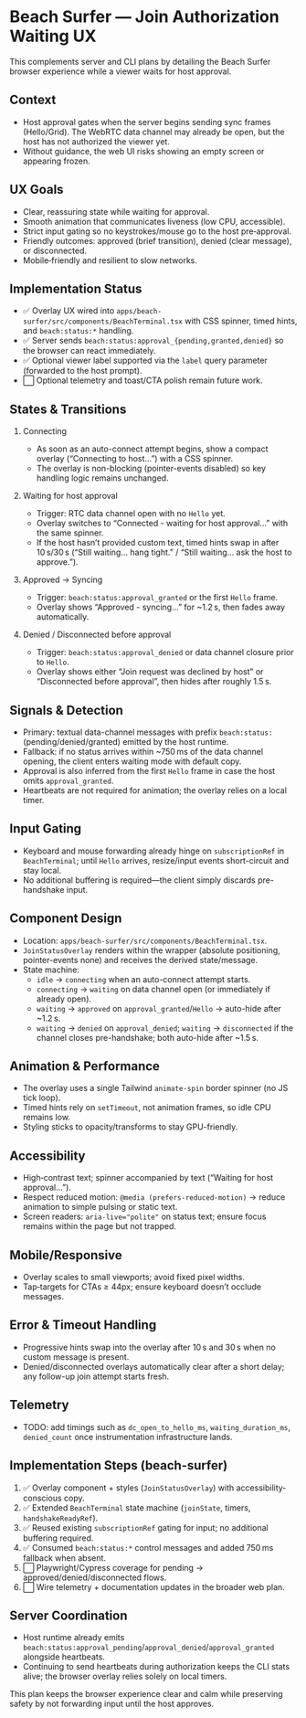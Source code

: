 # Beach Surfer — Join Authorization Waiting UX

This complements server and CLI plans by detailing the Beach Surfer browser experience while a viewer waits for host approval.

## Context
- Host approval gates when the server begins sending sync frames (Hello/Grid). The WebRTC data channel may already be open, but the host has not authorized the viewer yet.
- Without guidance, the web UI risks showing an empty screen or appearing frozen.

## UX Goals
- Clear, reassuring state while waiting for approval.
- Smooth animation that communicates liveness (low CPU, accessible).
- Strict input gating so no keystrokes/mouse go to the host pre‑approval.
- Friendly outcomes: approved (brief transition), denied (clear message), or disconnected.
- Mobile‑friendly and resilient to slow networks.

## Implementation Status
- ✅ Overlay UX wired into `apps/beach-surfer/src/components/BeachTerminal.tsx` with CSS spinner, timed hints, and `beach:status:*` handling.
- ✅ Server sends `beach:status:approval_{pending,granted,denied}` so the browser can react immediately.
- ✅ Optional viewer label supported via the `label` query parameter (forwarded to the host prompt).
- ⬜ Optional telemetry and toast/CTA polish remain future work.

## States & Transitions
1) Connecting
   - As soon as an auto-connect attempt begins, show a compact overlay (“Connecting to host...”) with a CSS spinner.
   - The overlay is non-blocking (pointer-events disabled) so key handling logic remains unchanged.

2) Waiting for host approval
   - Trigger: RTC data channel open with no `Hello` yet.
   - Overlay switches to “Connected - waiting for host approval...” with the same spinner.
   - If the host hasn’t provided custom text, timed hints swap in after 10 s/30 s (“Still waiting... hang tight.” / “Still waiting... ask the host to approve.”).

3) Approved → Syncing
   - Trigger: `beach:status:approval_granted` or the first `Hello` frame.
   - Overlay shows “Approved - syncing...” for ~1.2 s, then fades away automatically.

4) Denied / Disconnected before approval
   - Trigger: `beach:status:approval_denied` or data channel closure prior to `Hello`.
   - Overlay shows either “Join request was declined by host” or “Disconnected before approval”, then hides after roughly 1.5 s.

## Signals & Detection
- Primary: textual data-channel messages with prefix `beach:status:` (pending/denied/granted) emitted by the host runtime.
- Fallback: if no status arrives within ~750 ms of the data channel opening, the client enters waiting mode with default copy.
- Approval is also inferred from the first `Hello` frame in case the host omits `approval_granted`.
- Heartbeats are not required for animation; the overlay relies on a local timer.

## Input Gating
- Keyboard and mouse forwarding already hinge on `subscriptionRef` in `BeachTerminal`; until `Hello` arrives, resize/input events short-circuit and stay local.
- No additional buffering is required—the client simply discards pre-handshake input.

## Component Design
- Location: `apps/beach-surfer/src/components/BeachTerminal.tsx`.
- `JoinStatusOverlay` renders within the wrapper (absolute positioning, pointer-events none) and receives the derived state/message.
- State machine:
  - `idle` → `connecting` when an auto-connect attempt starts.
  - `connecting` → `waiting` on data channel open (or immediately if already open).
  - `waiting` → `approved` on `approval_granted`/`Hello` → auto-hide after ~1.2 s.
  - `waiting` → `denied` on `approval_denied`; `waiting` → `disconnected` if the channel closes pre-handshake; both auto-hide after ~1.5 s.

## Animation & Performance
- The overlay uses a single Tailwind `animate-spin` border spinner (no JS tick loop).
- Timed hints rely on `setTimeout`, not animation frames, so idle CPU remains low.
- Styling sticks to opacity/transforms to stay GPU-friendly.

## Accessibility
- High‑contrast text; spinner accompanied by text (“Waiting for host approval…”).
- Respect reduced motion: `@media (prefers-reduced-motion)` → reduce animation to simple pulsing or static text.
- Screen readers: `aria-live="polite"` on status text; ensure focus remains within the page but not trapped.

## Mobile/Responsive
- Overlay scales to small viewports; avoid fixed pixel widths.
- Tap‑targets for CTAs ≥ 44px; ensure keyboard doesn’t occlude messages.

## Error & Timeout Handling
- Progressive hints swap into the overlay after 10 s and 30 s when no custom message is present.
- Denied/disconnected overlays automatically clear after a short delay; any follow-up join attempt starts fresh.

## Telemetry
- TODO: add timings such as `dc_open_to_hello_ms`, `waiting_duration_ms`, `denied_count` once instrumentation infrastructure lands.

## Implementation Steps (beach-surfer)
1) ✅ Overlay component + styles (`JoinStatusOverlay`) with accessibility-conscious copy.
2) ✅ Extended `BeachTerminal` state machine (`joinState`, timers, `handshakeReadyRef`).
3) ✅ Reused existing `subscriptionRef` gating for input; no additional buffering required.
4) ✅ Consumed `beach:status:*` control messages and added 750 ms fallback when absent.
5) ⬜ Playwright/Cypress coverage for pending → approved/denied/disconnected flows.
6) ⬜ Wire telemetry + documentation updates in the broader web plan.

## Server Coordination
- Host runtime already emits `beach:status:approval_pending`/`approval_denied`/`approval_granted` alongside heartbeats.
- Continuing to send heartbeats during authorization keeps the CLI stats alive; the browser overlay relies solely on local timers.

This plan keeps the browser experience clear and calm while preserving safety by not forwarding input until the host approves.
